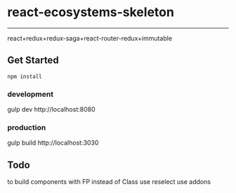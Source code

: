 # react-ecosystems-skeleton
---
react+redux+redux-saga+react-router-redux+immutable

## Get Started
```node
npm install
```
### development
gulp dev
http://localhost:8080
### production
gulp build
http://localhost:3030

## Todo

to build components with FP instead of Class
use reselect
use addons
